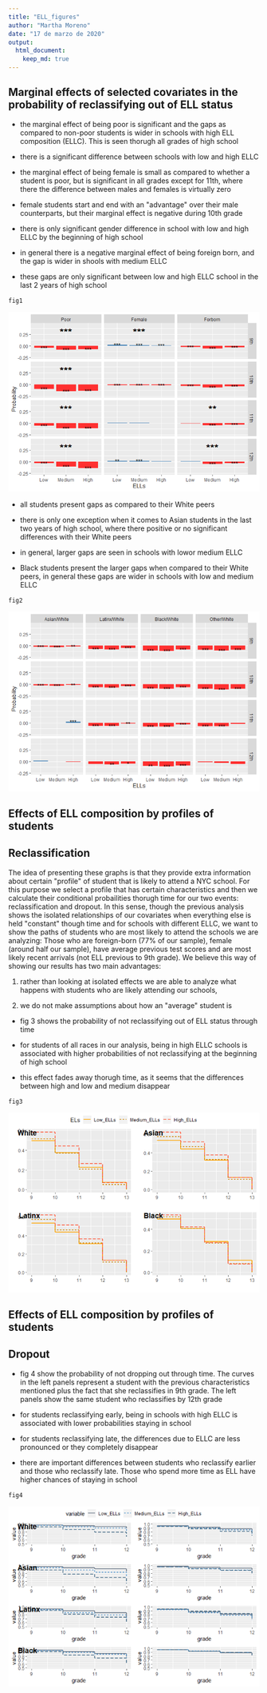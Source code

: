 ```yaml
---
title: "ELL_figures"
author: "Martha Moreno"
date: "17 de marzo de 2020"
output: 
  html_document:
    keep_md: true
---
```




## Marginal effects of selected covariates in the probability of reclassifying out of ELL status



- the marginal effect of being poor is significant and the gaps as compared to non-poor students is wider in schools with high ELL composition (ELLC). This is seen thorugh all grades of high school

- there is a significant difference between schools with low and high ELLC

- the marginal effect of being female is small as compared to whether a student is poor, but is significant in all grades except for 11th, where there the difference between males and females is virtually zero

- female students start and end with an "advantage" over their male counterparts, but their marginal effect is negative during 10th grade

- there is only significant gender difference in school with low and high ELLC by the beginning of high school

- in general there is a negative marginal effect of being foreign born, and the gap is wider in shools with medium ELLC

- these gaps are only significant between low and high ELLC school in the last 2 years of high school


```r
fig1
```

![](ELL_figures_files/figure-html/unnamed-chunk-1-1.png)<!-- -->

- all students present gaps as compared to their White peers

- there is only one exception when it comes to Asian students in the last two years of high school, where there positive or no significant differences with their White peers

- in general, larger gaps are seen in schools with lowor medium ELLC

- Black students present the larger gaps when compared to their White peers, in general these gaps are wider in schools with low and medium ELLC 


```r
fig2
```

![](ELL_figures_files/figure-html/unnamed-chunk-2-1.png)<!-- -->

## Effects of ELL composition by profiles of students
## Reclassification

The idea of presenting these graphs is that they provide extra information about certain "profile" of student that is likely to attend a NYC school. For this purpose we select a profile that has certain characteristics and then we calculate their conditional probailities thorugh time for our two events: reclassification and dropout. In this sense, though the previous analysis shows the isolated relationships of our covariates when everything else is held "constant" though time and for schools with different ELLC, we want to show the paths of students who are most likely to attend the schools we are analyzing: Those who are foreign-born (77% of our sample), female (around half our sample), have average previous test scores and are most likely recent arrivals (not ELL previous to 9th grade). We believe this way of showing our results has two main advantages: 

1) rather than looking at isolated effects we are able to analyze what happens with students who are likely attending our schools, 

2) we do not make assumptions about how an "average" student is 

- fig 3 shows the probability of not reclassifying out of ELL status through time

- for students of all races in our analysis, being in high ELLC schools is associated with higher probabilities of not reclassifying at the beginning of high school

- this effect fades away thorugh time, as it seems that the differences between high and low and medium disappear



```r
fig3
```

![](ELL_figures_files/figure-html/unnamed-chunk-3-1.png)<!-- -->

## Effects of ELL composition by profiles of students
## Dropout

- fig 4 show the probability of not dropping out through time. The curves in the left panels represent a student with the previous characteristics mentioned plus the fact that she reclassifies in 9th grade. The left panels show the same student who reclassifies by 12th grade

- for students reclassifying early, being in schools with high ELLC is associated with lower probabilities staying in school 

- for students reclassifying late, the differences due to ELLC are less pronounced or they completely disappear 

- there are important differences between students who reclassify earlier and those who reclassify late. Those who spend more time as ELL have higher chances of staying in school


```r
fig4
```

![](ELL_figures_files/figure-html/unnamed-chunk-4-1.png)<!-- -->
